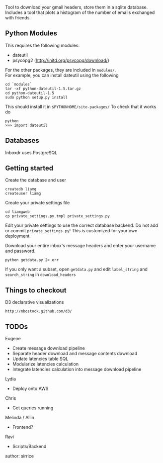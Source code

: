 Tool to download your gmail headers, store them in a sqlite database.  Includes
a tool that plots a histogram of the number of emails exchanged with friends.

Python Modules
--------
 
This requires the following modules:

 - dateutil
 - psycopg2 (http://initd.org/psycopg/download/)

For the other packages, they are included in `modules/`.  
For example, you can install dateutil using the following

    cd `modules`
    tar -xf python-dateutil-1.5.tar.gz
    cd python-dateutil-1.5
    sudo python setup.py install

This should install it in `$PYTHONHOME/site-packages/`
To check that it works do

    python
    >>> import dateutil    

Databases
-------

Inboxdr uses PostgreSQL


Getting started
------------

Create the database and user

    createdb liamg
    createuser liamg

Create your private settings file

    cd liamgweb
    cp private_settings.py.tmpl private_settings.py

Edit your private settings to use the correct database backend.  Do not add or commit
`private_settings.py`!  This is customized for your own deployment.

Download your entire inbox's message headers and enter your username and password.

    python getdata.py 2> err

If you only want a subset, open `getdata.py` and edit `label_string` 
and `search_string` in `download_headers`



Things to checkout
-----------------

D3 declarative visualizations

    http://mbostock.github.com/d3/


TODOs
--------------

Eugene

 * Create message download pipeline
 * Separate header download and message contents download
 * Update latencies table SQL
 * Modularize latencies calculation
 * Integrate latencies calculation into message download pipeline

Lydia 

 * Deploy onto AWS

Chris

 * Get queries running

Melinda / Allin

 * Frontend?

Ravi

 * Scripts/Backend

author: sirrice